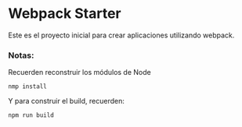 # Webpack Starter

Este es el proyecto inicial para crear aplicaciones utilizando webpack.

### Notas:
Recuerden reconstruir los módulos de  Node
```
nmp install
```
Y para construir el build, recuerden:
```
npm run build
```

